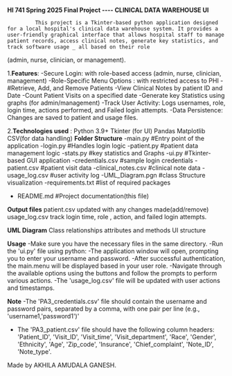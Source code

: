 **HI 741 Spring 2025 Final Project ---- CLINICAL DATA WAREHOUSE UI**

             This project is a Tkinter-based python application designed for a local hospital's clinical data warehouse system. It provides a user-friendly graphical interface that allows hospital staff to manage patient records, access clinical notes, generate key statistics, and track software usage _ all based on their role
   (admin, nurse, clinician, or management).
   
   1.**Features**: 
-Secure Login: with role-based access (admin, nurse, clinician, management)
-Role-Specific Menu Options : with restricted access to PHI
-#Retrieve, Add, and Remove Patients
-View Clinical Notes by patient ID and Date
-Count Patient Visits on a specified date
-Generate key Statistics using graphs (for admin/management)
-Track User Activity: Logs usernames, role, login time, actions performed, and Failed login attempts.
-Data Persistence: Changes are saved to patient and usage files.

   2.**Technologies used** :
   Python 3.9+
   Tkinter  (for UI)
   Pandas
   Matplotlib
   CSV(for data handling)
   **Folder Structure**
 -main.py               #Entry point of the application
 -login.py              #Handles login logic
 -patient.py            #patient data management logic
 -stats.py              #key statistics and Graphs
 -ui.py                 #Tkinter-based GUI application
 -credentials.csv       #sample login credentials
 -patient.csv           #patient visit data
 -clinical_notes.csv    #clinical note data 
 -usage_log.csv         #user activity log
 -UML_Diagram.pgn       #class Structure visualization
 -requirements.txt      #list of required packages
 - README.md            #Project documentation(this file)

 **Output files**
 patient.csv updated with any changes made(add/remove)
 usage_log.csv track login time, role , action, and failed login attempts.

**UML Diagram**
Class relationships 
attributes and methods
UI structure

**Usage**
-Make sure you have the necessary files in the same directory.
-Run the 'ui.py' file using python: 
-The application window will open, prompting you to enter your username and password.
-After successful authentication, the main.menu will be displayed based in your user role.
-Navigate through the available options using the buttons and follow the prompts to perform various actions.
-The 'usage_log.csv' file will be updated with user actions and timestamps.

**Note**
-The 'PA3_credentials.csv' file should contain the username and password pairs, separated by a comma, with one pair per line (e.g., 'username1,'password1')'
- The 'PA3_patient.csv' file should have the following column headers: 'Patient_ID', 'Visit_ID', 'Visit_time', 'Visit_department', 'Race', 'Gender', 'Ethnicity', 'Age', 'Zip_code', 'Insurance', 'Chief_complaint', 'Note_ID', 'Note_type'.

Made by AKHILA AMUDALA GANESH. 

   
